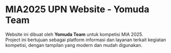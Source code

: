 # MIA2025 UPN Website - Yomuda Team

Website ini dibuat oleh **Yomuda Team** untuk kompetisi MIA 2025.  
Project ini bertujuan sebagai platform informasi dan layanan terkait kegiatan kompetisi, dengan tampilan yang modern dan mudah digunakan.